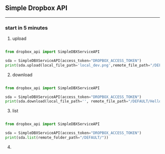 ## Simple Dropbox API

----

### start in 5 minutes

1. upload

```python

from dropbox_api import SimpleDBXServiceAPI

sda = SimpleDBXServiceAPI(access_token="DROPBOX_ACCESS_TOKEN")
print(sda.upload(local_file_path='local_dev.png',remote_file_path="/DEFAULT/" , excepted_name="dev.png"))

```

2. download

```python

from dropbox_api import SimpleDBXServiceAPI

sda = SimpleDBXServiceAPI(access_token="DROPBOX_ACCESS_TOKEN")
print(sda.download(local_file_path='', remote_file_path="/DEFAULT/Hello.txt", excepted_name='hello.txt'))

```

3. list

```python

from dropbox_api import SimpleDBXServiceAPI

sda = SimpleDBXServiceAPI(access_token="DROPBOX_ACCESS_TOKEN")
print(sda.list(remote_folder_path="/DEFAULT/"))

```

4. 